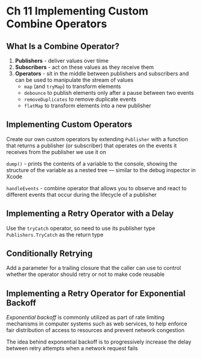 <!--
http://github.com/iosjulianne
Asynchronous Programming with SwiftUI and Combine
by Peter Friese
Chapter 11 Notes 
-->


# Ch 11 Implementing Custom Combine Operators

## What Is a Combine Operator?

1. **Publishers** - deliver values over tiime
2. **Subscribers** - act on these values as they receive them
3. **Operators** - sit in the middle between publishers and subscribers and can be used to manipulate the stream of values
	- `map` (and `tryMap`) to transform elements
	- `debounce` to publish elements only after a pause between two events
	- `removeDuplicates` to remove duplicate events
	- `flatMap` to transform elements into a new publisher

## Implementing Custom Operators

Create our own custom operators by extending `Publisher` with a function that returns a publisher (or subscriber) that operates on the events it receives from the publisher we use it on

`dump()` - prints the contents of a variable to the console, showing the structure of the variable as a nested tree — similar to the debug inspector in Xcode

`handleEvents` - combine operator that allows you to observe and react to different events that occur during the lifecycle of a publisher

## Implementing a Retry Operator with a Delay
Use the `tryCatch` operator, so need to use its publisher type `Publishers.TryCatch` as the return type


## Conditionally Retrying
 Add a parameter for a trailing closure that the caller can use to control whether the operator should retry or not to make code reusable

## Implementing a Retry Operator for Exponential Backoff
*Exponential backoff* is commonly utilized as part of rate limiting mechanisms in computer systems such as web services, to help enforce fair distribution of access to resources and prevent network congestion

The idea behind exponential backoff is to progressively increase the delay between retry attempts when a network request fails
